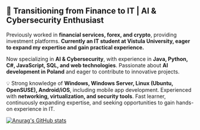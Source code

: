 ## 🚀 Transitioning from Finance to IT | AI & Cybersecurity Enthusiast

Previously worked in **financial services, forex, and crypto**, providing investment platforms. **Currently an IT student at Vistula University, eager to expand my expertise and gain practical experience.**

Now specializing in **AI & Cybersecurity**, with experience in **Java, Python, C#, JavaScript, SQL, and web technologies**. Passionate about **AI development in Poland** and eager to contribute to innovative projects.

💡 Strong knowledge of **Windows, Windows Server, Linux (Ubuntu, OpenSUSE), Android/iOS**, including mobile app development. Experienced with **networking, virtualization, and security tools**. Fast learner, continuously expanding expertise, and seeking opportunities to gain hands-on experience in IT.

[![Anurag's GitHub stats](https://github-readme-stats.vercel.app/api?username=sebastian-c87&show_icons=true&theme=dark)](https://github.com/anuraghazra/github-readme-stats)
